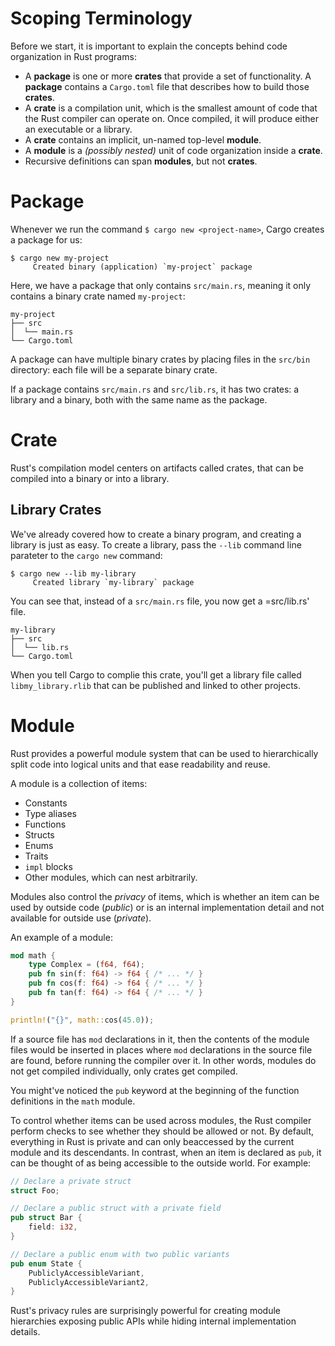 # Scoping Terminology

Before we start, it is important to explain the concepts behind code organization in Rust programs:

-   A **package** is one or more **crates** that provide a set of functionality. A **package**
    contains a `Cargo.toml` file that describes how to build those **crates**.
-   A **crate** is a compilation unit, which is the smallest amount of code that the Rust compiler
    can operate on. Once compiled, it will produce either an executable or a library.
-   A **crate** contains an implicit, un-named top-level **module**.
-   A **module** is a *(possibly nested)* unit of code organization inside a **crate**.
-   Recursive definitions can span **modules**, but not **crates**.

# Package

Whenever we run the command `$ cargo new <project-name>`, Cargo creates a package for us:

    $ cargo new my-project
         Created binary (application) `my-project` package

Here, we have a package that only contains `src/main.rs`, meaning it only contains a binary crate
named `my-project`:

    my-project
    ├── src
    │  └── main.rs
    └── Cargo.toml

A package can have multiple binary crates by placing files in the `src/bin` directory: each file
will be a separate binary crate.

If a package contains `src/main.rs` and `src/lib.rs`, it has two crates: a library and a binary,
both with the same name as the package.

# Crate

Rust's compilation model centers on artifacts called crates, that can be compiled into a binary or
into a library.

## Library Crates

We've already covered how to create a binary program, and creating a library is just as easy. To
create a library, pass the `--lib` command line parateter to the `cargo new` command:

    $ cargo new --lib my-library
         Created library `my-library` package

You can see that, instead of a `src/main.rs` file, you now get a =src/lib.rs' file.

    my-library
    ├── src
    │  └── lib.rs
    └── Cargo.toml

When you tell Cargo to complie this crate, you'll get a library file called `libmy_library.rlib`
that can be published and linked to other projects.

# Module

Rust provides a powerful module system that can be used to hierarchically split code into logical
units and that ease readability and reuse.

A module is a collection of items:

- Constants
- Type aliases
- Functions
- Structs
- Enums
- Traits
- `impl` blocks
- Other modules, which can nest arbitrarily.

Modules also control the *privacy* of items, which is whether an item can be used by outside code
(*public*) or is an internal implementation detail and not available for outside use (*private*).

An example of a module:

```rust
mod math {
    type Complex = (f64, f64);
    pub fn sin(f: f64) -> f64 { /* ... */ }
    pub fn cos(f: f64) -> f64 { /* ... */ }
    pub fn tan(f: f64) -> f64 { /* ... */ }
}

println!("{}", math::cos(45.0));
```

If a source file has `mod` declarations in it, then the contents of the module files would be
inserted in places where `mod` declarations in the source file are found, before running the
compiler over it. In other words, modules do not get compiled individually, only crates get
compiled.

You might've noticed the `pub` keyword at the beginning of the function definitions in the `math`
module.

To control whether items can be used across modules, the Rust compiler perform checks to see whether
they should be allowed or not. By default, everything in Rust is private and can only beaccessed by
the current module and its descendants. In contrast, when an item is declared as `pub`, it can be
thought of as being accessible to the outside world. For example:

```rust
// Declare a private struct
struct Foo;

// Declare a public struct with a private field
pub struct Bar {
    field: i32,
}

// Declare a public enum with two public variants
pub enum State {
    PubliclyAccessibleVariant,
    PubliclyAccessibleVariant2,
}
```

Rust's privacy rules are surprisingly powerful for creating module hierarchies exposing public APIs
while hiding internal implementation details.
